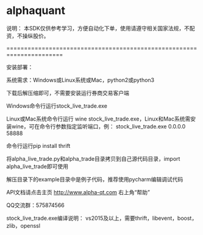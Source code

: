 # alphaquant

说明：
本SDK仅供参考学习，方便自动化下单，使用请遵守相关国家法规，不配资，不操纵股价。

======================================================================

安装部署：

系统需求：Windows或Linux系统或Mac，python2或python3

下载后解压缩即可，不需要安装运行券商交易客户端

Windows命令行运行stock_live_trade.exe

Linux或Mac系统命令行运行 wine stock_live_trade.exe，Linux和Mac系统需安装wine，可在命令行参数指定监听端口，例： stock_live_trade.exe 0.0.0.0 58888

命令行运行pip install thrift

将alpha_live_trade.py和alpha_trade目录拷贝到自己源代码目录，import alpha_live_trade即可使用

解压目录下的example目录中是例子代码，推荐使用pycharm编辑调试代码

API文档请点击主页 http://www.alpha-qt.com 右上角“帮助”
 
QQ交流群：575874566

stock_live_trade.exe编译说明：
vs2015及以上，需要thrift，libevent，boost，zlib，openssl
